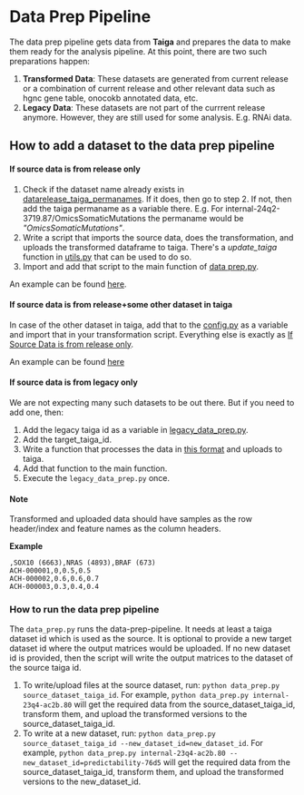 # Data Prep Pipeline

The data prep pipeline gets data from **Taiga** and prepares the data to make them ready for the analysis pipeline. At this point, there are two such preparations happen:

1. **Transformed Data**: These datasets are generated from current release or a combination of current release and other relevant data such as hgnc gene table, onocokb annotated data, etc.
2. **Legacy Data**: These datasets are not part of the currrent release anymore. However, they are still used for some analysis. E.g. RNAi data.

## How to add a dataset to the data prep pipeline

#### If source data is from release only

1. Check if the dataset name already exists in [datarelease_taiga_permanames](data_prep_pipeline/datarelease_taiga_permanames.py). If it does, then go to step 2. If not, then add the taiga permaname as a variable there. E.g. For internal-24q2-3719.87/OmicsSomaticMutations the permaname would be _"OmicsSomaticMutations"_.
2. Write a script that imports the source data, does the transformation, and uploads the transformed dataframe to taiga. There's a _update_taiga_ function in [utils.py](data_prep_pipeline/utils.py) that can be used to do so.
3. Import and add that script to the main function of [data prep.py](data_prep_pipeline/data_prep.py).

An example can be found [here](data_prep_pipeline/predictability/transform_crispr_confounders.py).

#### If source data is from release+some other dataset in taiga

In case of the other dataset in taiga, add that to the [config.py](data_prep_pipeline/config.py) as a variable and import that in your transformation script. Everything else is exactly as [If Source Data is from release only](#if-source-data-is-from-release-only).

An example can be found [here](data_prep_pipeline/predictability/transform_fusion.py)

#### If source data is from legacy only

We are not expecting many such datasets to be out there. But if you need to add one, then:

1. Add the legacy taiga id as a variable in [legacy_data_prep.py](data_prep_pipeline/legacy_datasets/legacy_data_prep.py).
2. Add the target_taiga_id.
3. Write a function that processes the data in [this format](#note) and uploads to taiga.
4. Add that function to the main function.
5. Execute the `legacy_data_prep.py` once.

#### Note

Transformed and uploaded data should have samples as the row header/index and feature names as the column headers.

**Example**

```
,SOX10 (6663),NRAS (4893),BRAF (673)
ACH-000001,0,0.5,0.5
ACH-000002,0.6,0.6,0.7
ACH-000003,0.3,0.4,0.4
```

### How to run the data prep pipeline

The `data_prep.py` runs the data-prep-pipeline. It needs at least a taiga dataset id which is used as the source. It is optional to provide a new target dataset id where the output matrices would be uploaded. If no new dataset id is provided, then the script will write the output matrices to the dataset of the source taiga id.

1. To write/upload files at the source dataset, run: `python data_prep.py source_dataset_taiga_id`. For example,
   `python data_prep.py internal-23q4-ac2b.80` will get the required data from the source_dataset_taiga_id, transform them, and upload the transformed versions to the source_dataset_taiga_id.
2. To write at a new dataset, run: `python data_prep.py source_dataset_taiga_id --new_dataset_id=new_dataset_id`. For example, `python data_prep.py internal-23q4-ac2b.80 --new_dataset_id=predictability-76d5` will get the required data from the source_dataset_taiga_id, transform them, and upload the transformed versions to the new_dataset_id.
